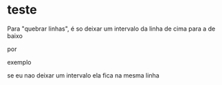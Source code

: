 # teste

Para "quebrar linhas", é so deixar um intervalo da linha de cima para a de baixo

por 

exemplo

se eu nao deixar um intervalo ela fica na 
mesma linha